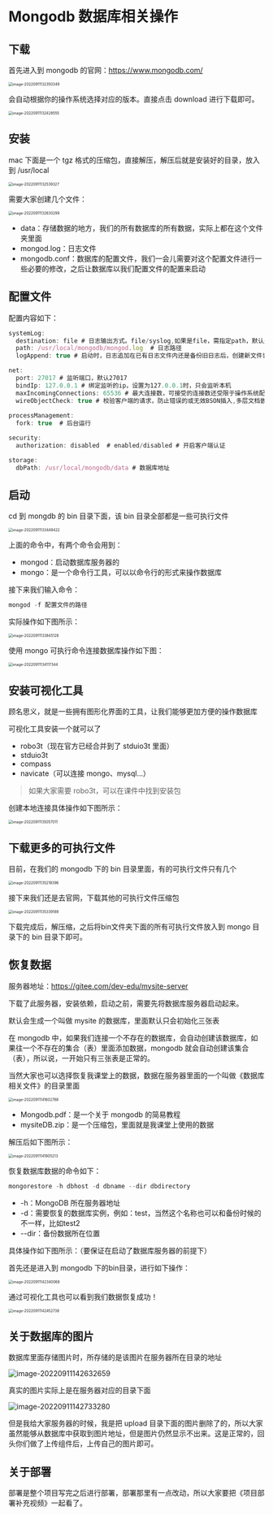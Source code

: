 # Mongodb 数据库相关操作



## 下载

首先进入到 mongodb 的官网：https://www.mongodb.com/

<img src="https://xiejie-typora.oss-cn-chengdu.aliyuncs.com/2022-09-11-052350.png" alt="image-20220911132350349" style="zoom:50%;" />

会自动根据你的操作系统选择对应的版本。直接点击 download 进行下载即可。

<img src="https://xiejie-typora.oss-cn-chengdu.aliyuncs.com/2022-09-11-052429.png" alt="image-20220911132428555" style="zoom:50%;" />


## 安装

mac 下面是一个 tgz 格式的压缩包，直接解压，解压后就是安装好的目录，放入到 /usr/local

<img src="https://xiejie-typora.oss-cn-chengdu.aliyuncs.com/2022-09-11-052539.png" alt="image-20220911132539327" style="zoom:50%;" />

需要大家创建几个文件：

<img src="https://xiejie-typora.oss-cn-chengdu.aliyuncs.com/2022-09-11-052630.png" alt="image-20220911132630299" style="zoom:50%;" />

- data：存储数据的地方，我们的所有数据库的所有数据，实际上都在这个文件夹里面
- mongod.log：日志文件
- mongodb.conf：数据库的配置文件，我们一会儿需要对这个配置文件进行一些必要的修改，之后让数据库以我们配置文件的配置来启动



## 配置文件

配置内容如下：

```js
systemLog:
  destination: file # 日志输出方式。file/syslog,如果是file，需指定path，默认是输出到标准输出流中
  path: /usr/local/mongodb/mongod.log  # 日志路径
  logAppend: true # 启动时，日志追加在已有日志文件内还是备份旧日志后，创建新文件记录日志, 默认false

net:
  port: 27017 # 监听端口，默认27017
  bindIp: 127.0.0.1 # 绑定监听的ip，设置为127.0.0.1时，只会监听本机
  maxIncomingConnections: 65536 # 最大连接数，可接受的连接数还受限于操作系统配置的最大连接数
  wireObjectCheck: true # 校验客户端的请求，防止错误的或无效BSON插入,多层文档嵌套的对象会有轻微性能影响,默认true
 
processManagement:
  fork: true  # 后台运行

security:
  authorization: disabled  # enabled/disabled # 开启客户端认证

storage:
  dbPath: /usr/local/mongodb/data # 数据库地址
```





## 启动

cd 到 mongdb 的 bin 目录下面，该 bin 目录全部都是一些可执行文件

<img src="https://xiejie-typora.oss-cn-chengdu.aliyuncs.com/2022-09-11-053450.png" alt="image-20220911133449422" style="zoom:50%;" />

上面的命令中，有两个命令会用到：

- mongod：启动数据库服务器的
- mongo：是一个命令行工具，可以以命令行的形式来操作数据库



接下来我们输入命令：

```js
mongod -f 配置文件的路径
```

实际操作如下图所示：

<img src="https://xiejie-typora.oss-cn-chengdu.aliyuncs.com/2022-09-11-053845.png" alt="image-20220911133845128" style="zoom:50%;" />





使用 mongo 可执行命令连接数据库操作如下图：

<img src="https://xiejie-typora.oss-cn-chengdu.aliyuncs.com/2022-09-11-054117.png" alt="image-20220911134117344" style="zoom:50%;" />



## 安装可视化工具

顾名思义，就是一些拥有图形化界面的工具，让我们能够更加方便的操作数据库

可视化工具安装一个就可以了

- robo3t（现在官方已经合并到了 stduio3t 里面）
- stduio3t
- compass
- navicate（可以连接 mongo、mysql...）

> 如果大家需要 robo3t，可以在课件中找到安装包

创建本地连接具体操作如下图所示：

<img src="https://xiejie-typora.oss-cn-chengdu.aliyuncs.com/2022-09-11-055057.png" alt="image-20220911135057011" style="zoom:50%;" />





## 下载更多的可执行文件

目前，在我们的 mongodb 下的 bin 目录里面，有的可执行文件只有几个

<img src="https://xiejie-typora.oss-cn-chengdu.aliyuncs.com/2022-09-11-055220.png" alt="image-20220911135219396" style="zoom:50%;" />

接下来我们还是去官网，下载其他的可执行文件压缩包

<img src="https://xiejie-typora.oss-cn-chengdu.aliyuncs.com/2022-09-11-055339.png" alt="image-20220911135339189" style="zoom:50%;" />

下载完成后，解压缩，之后将bin文件夹下面的所有可执行文件放入到 mongo 目录下的 bin 目录下即可。



## 恢复数据

服务器地址：https://gitee.com/dev-edu/mysite-server

下载了此服务器，安装依赖，启动之前，需要先将数据库服务器启动起来。

默认会生成一个叫做 mysite 的数据库，里面默认只会初始化三张表

在 mongodb 中，如果我们连接一个不存在的数据库，会自动创建该数据库，如果往一个不存在的集合（表）里面添加数据，mongodb 就会自动创建该集合（表），所以说，一开始只有三张表是正常的。

当然大家也可以选择恢复我课堂上的数据，数据在服务器里面的一个叫做《数据库相关文件》的目录里面

<img src="https://xiejie-typora.oss-cn-chengdu.aliyuncs.com/2022-09-11-061603.png" alt="image-20220911141602788" style="zoom:50%;" />

- Mongodb.pdf：是一个关于 mongodb 的简易教程
- mysiteDB.zip：是一个压缩包，里面就是我课堂上使用的数据

解压后如下图所示：

<img src="https://xiejie-typora.oss-cn-chengdu.aliyuncs.com/2022-09-11-061905.png" alt="image-20220911141905213" style="zoom:50%;" />

恢复数据库数据的命令如下：

```js
mongorestore -h dbhost -d dbname --dir dbdirectory
```

- -h：MongoDB 所在服务器地址 
- -d：需要恢复的数据库实例，例如：test，当然这个名称也可以和备份时候的不一样，比如test2 
- --dir：备份数据所在位置

具体操作如下图所示：（要保证在启动了数据库服务器的前提下）

首先还是进入到 mongodb 下的bin目录，进行如下操作：

<img src="https://xiejie-typora.oss-cn-chengdu.aliyuncs.com/2022-09-11-062340.png" alt="image-20220911142340068" style="zoom:50%;" />

通过可视化工具也可以看到我们数据恢复成功！

<img src="https://xiejie-typora.oss-cn-chengdu.aliyuncs.com/2022-09-11-062453.png" alt="image-20220911142452738" style="zoom:50%;" />



## 关于数据库的图片

数据库里面存储图片时，所存储的是该图片在服务器所在目录的地址

![image-20220911142632659](https://xiejie-typora.oss-cn-chengdu.aliyuncs.com/2022-09-11-062632.png)

真实的图片实际上是在服务器对应的目录下面

![image-20220911142733280](https://xiejie-typora.oss-cn-chengdu.aliyuncs.com/2022-09-11-062733.png)

但是我给大家服务器的时候，我是把 upload 目录下面的图片删除了的，所以大家虽然能够从数据库中获取到图片地址，但是图片仍然显示不出来。这是正常的，回头你们做了上传组件后，上传自己的图片即可。



## 关于部署

部署是整个项目写完之后进行部署，部署那里有一点改动，所以大家要把《项目部署补充视频》一起看了。
